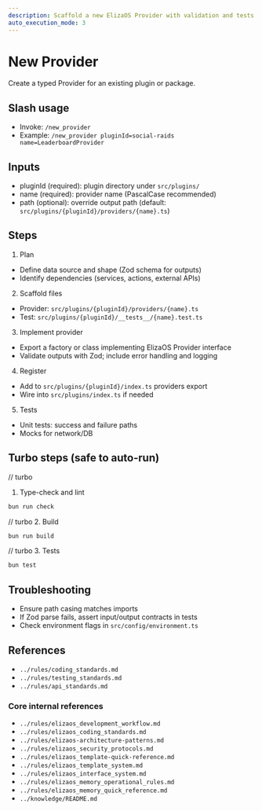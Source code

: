 ```yaml
---
description: Scaffold a new ElizaOS Provider with validation and tests
auto_execution_mode: 3
---
```


# New Provider

Create a typed Provider for an existing plugin or package.

## Slash usage
- Invoke: `/new_provider`
- Example: `/new_provider pluginId=social-raids name=LeaderboardProvider`

## Inputs
- pluginId (required): plugin directory under `src/plugins/`
- name (required): provider name (PascalCase recommended)
- path (optional): override output path (default: `src/plugins/{pluginId}/providers/{name}.ts`)

## Steps
1) Plan
- Define data source and shape (Zod schema for outputs)
- Identify dependencies (services, actions, external APIs)

2) Scaffold files
- Provider: `src/plugins/{pluginId}/providers/{name}.ts`
- Test: `src/plugins/{pluginId}/__tests__/{name}.test.ts`

3) Implement provider
- Export a factory or class implementing ElizaOS Provider interface
- Validate outputs with Zod; include error handling and logging

4) Register
- Add to `src/plugins/{pluginId}/index.ts` providers export
- Wire into `src/plugins/index.ts` if needed

5) Tests
- Unit tests: success and failure paths
- Mocks for network/DB

## Turbo steps (safe to auto-run)
// turbo
1. Type-check and lint
```bash
bun run check
```
// turbo
2. Build
```bash
bun run build
```
// turbo
3. Tests
```bash
bun test
```

## Troubleshooting
- Ensure path casing matches imports
- If Zod parse fails, assert input/output contracts in tests
- Check environment flags in `src/config/environment.ts`

## References
- `../rules/coding_standards.md`
- `../rules/testing_standards.md`
- `../rules/api_standards.md`

### Core internal references
- `../rules/elizaos_development_workflow.md`
- `../rules/elizaos_coding_standards.md`
- `../rules/elizaos-architecture-patterns.md`
- `../rules/elizaos_security_protocols.md`
- `../rules/elizaos_template-quick-reference.md`
- `../rules/elizaos_template_system.md`
- `../rules/elizaos_interface_system.md`
- `../rules/elizaos_memory_operational_rules.md`
- `../rules/elizaos_memory_quick_reference.md`
- `../knowledge/README.md`
